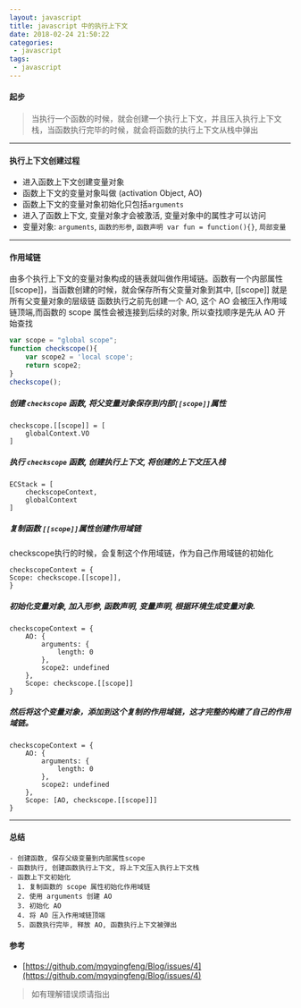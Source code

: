 ```yaml
---
layout: javascript
title: javascript 中的执行上下文
date: 2018-02-24 21:50:22
categories:
 - javascript
tags:
 - javascript
---
```



#### 起步
> 当执行一个函数的时候，就会创建一个执行上下文，并且压入执行上下文栈，当函数执行完毕的时候，就会将函数的执行上下文从栈中弹出

---

#### 执行上下文创建过程
- 进入函数上下文创建变量对象
- 函数上下文的变量对象叫做 (activation Object, AO)
- 函数上下文的变量对象初始化只包括`arguments`
- 进入了函数上下文, 变量对象才会被激活, 变量对象中的属性才可以访问
- 变量对象: `arguments`, `函数的形参`, `函数声明 var fun = function(){}`, `局部变量`
<!--more-->
---

#### 作用域链
由多个执行上下文的变量对象构成的链表就叫做作用域链。函数有一个内部属性 [[scope]]，当函数创建的时候，就会保存所有父变量对象到其中, [[scope]] 就是所有父变量对象的层级链
函数执行之前先创建一个 AO, 这个 AO 会被压入作用域链顶端,而函数的 scope 属性会被连接到后续的对象, 所以查找顺序是先从 AO 开始查找


```javascript
var scope = "global scope";
function checkscope(){
    var scope2 = 'local scope';
    return scope2;
}
checkscope();
```

##### 创建 `checkscope` 函数, 将父变量对象保存到内部`[[scope]]`属性

```
checkscope.[[scope]] = [
    globalContext.VO
]
```

##### 执行 `checkscope` 函数, 创建执行上下文, 将创建的上下文压入栈

```
ECStack = [
    checkscopeContext,
    globalContext
]
```

##### 复制函数 `[[scope]]`属性创建作用域链
checkscope执行的时候，会复制这个作用域链，作为自己作用域链的初始化
```
checkscopeContext = {
Scope: checkscope.[[scope]],
}
```
##### 初始化变量对象, 加入形参, 函数声明, 变量声明, 根据环境生成变量对象.
```
checkscopeContext = {
	AO: {
		arguments: {
			length: 0
		},
		scope2: undefined
	},
	Scope: checkscope.[[scope]]
}
```

##### 然后将这个变量对象，添加到这个复制的作用域链，这才完整的构建了自己的作用域链。
```
checkscopeContext = {
	AO: {
		arguments: {
			length: 0
		},
		scope2: undefined
	},
	Scope: [AO, checkscope.[[scope]]]
}
```

---
#### 总结
    - 创建函数, 保存父级变量到内部属性scope
    - 函数执行, 创建函数执行上下文, 将上下文压入执行上下文栈
    - 函数上下文初始化
      1. 复制函数的 scope 属性初始化作用域链
      2. 使用 arguments 创建 AO
      3. 初始化 AO
      4. 将 AO 压入作用域链顶端
      5. 函数执行完毕, 释放 AO, 函数执行上下文被弹出

#### 参考
 - [https://github.com/mqyqingfeng/Blog/issues/4](https://github.com/mqyqingfeng/Blog/issues/4)
 
 > 如有理解错误烦请指出